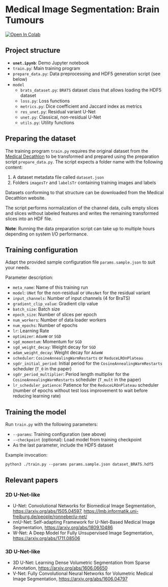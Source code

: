 # Medical Image Segmentation: Brain Tumours
[![Open In Colab](https://colab.research.google.com/assets/colab-badge.svg)](https://colab.research.google.com/github/hesiod/brats-net/blob/master/unet.ipynb)

## Project structure

- **`unet.ipynb`**: Demo Jupyter notebook
- `train.py`: Main training program
- `prepare_data.py`: Data preprocessing and HDF5 generation script (see below)
- `model`
  - `brats_dataset.py`: `BRATS` dataset class that allows loading the HDF5 dataset
  - `loss.py`: Loss functions
  - `metrics.py`: Dice coefficient and Jaccard index as metrics
  - `res_unet.py`: Residual variant U-Net
  - `unet.py`: Classical, non-residual U-Net
  - `utils.py`: Utility functions

## Preparing the dataset
The training program `train.py` requires the original dataset from the
[Medical Decathlon](http://medicaldecathlon.com/)
to be transformed and prepared using the preparation script `prepare_data.py`.
The script expects a folder name with the following content:

1. A dataset metadata file called `dataset.json`
1. Folders `imagesTr` and `labelsTr` containing training images and labels

Datasets conforming to that structure can be downloaded from the
Medical Decathlon website.

The script performs normalization of the channel data, culls empty slices and
slices without labeled features and writes the remaining transformed
slices into an HDF file.

**Note**: Running the data preparation script
can take up to multiple hours
depending on system I/O performance.

## Training configuration
Adapt the provided sample configuration file `params.sample.json`
to suit your needs.

Parameter description:
 - `meta_name`: Name of this training run
 - `model`: `UNet` for the non-residual or `UResNet` for the residual variant
 - `input_channels`: Number of input channels (4 for BraTS)
 - `gradient_clip_value`: Gradient clip value
 - `batch_size`: Batch size
 - `epoch_size`: Number of slices per epoch
 - `num_workers`: Number of data loader workers
 - `num_epochs`: Number of epochs
 - `lr`: Learning Rate
 - `optimizer`: `AdamW` or `SGD`
 - `sgd_momentum`: Momentum for `SGD`
 - `sgd_weight_decay`: Weight decay for `SGD`
 - `adam_weight_decay`: Weight decay for `AdamW`
 - `scheduler`: `CosineAnnealingWarmRestarts` or `ReduceLROnPlateau`
 - `sgdr_initial_period`: Initial period for the `CosineAnnealingWarmRestarts` scheduler (`T_0` in the paper)
 - `sgdr_period_multiplier`: Period length multiplier for the `CosineAnnealingWarmRestarts` scheduler (`T_mult` in the paper)
 - `lr_scheduler_patience`: Patience for the `ReduceLROnPlateau` scheduler (number of epochs without test loss improvement to wait before reducing learning rate)

## Training the model
Run `train.py` with the following parameters:

- `--params`: Training configuration (see above)
- `--checkpoint` (optional): Load model from training checkpoint
- As the last parameter, include the HDF5 dataset

Example invocation:
```
python3 ./train.py --params params.sample.json dataset_BRATS.hdf5
```

## Relevant papers

### 2D U-Net-like
* U-Net: Convolutional Networks for Biomedical Image Segmentation, https://arxiv.org/abs/1505.04597, https://lmb.informatik.uni-freiburg.de/people/ronneber/u-net/
* nnU-Net: Self-adapting Framework for U-Net-Based Medical Image Segmentation, https://arxiv.org/abs/1809.10486
* W-Net: A Deep Model for Fully Unsupervised Image Segmentation, https://arxiv.org/abs/1711.08506

### 3D U-Net-like
* 3D U-Net: Learning Dense Volumetric Segmentation from Sparse Annotation, https://arxiv.org/abs/1606.06650
* V-Net: Fully Convolutional Neural Networks for Volumetric Medical Image Segmentation, https://arxiv.org/abs/1606.04797
